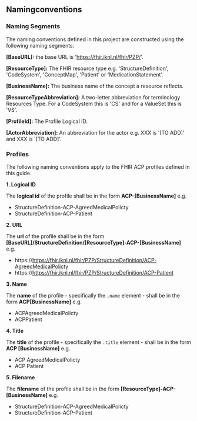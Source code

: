 ## Namingconventions

### Naming Segments

The naming conventions defined in this project are constructed using the following naming segments:

**[BaseURL]:** the base URL is 'https://fhir.iknl.nl/fhir/PZP/'.

**[ResourceType]:** The FHIR resource type e.g. 'StructureDefinition', 'CodeSystem', 'ConceptMap', 'Patient' or 'MedicationStatement'.

**[BusinessName]:** The business name of the concept a resource reflects.

**[ResourceTypeAbbreviation]:** A two-letter abbreviation for terminology Resources Type. For a CodeSystem this is 'CS' and for a ValueSet this is 'VS'.

**[ProfileId]:** The Profile Logical ID.

**[ActorAbbreviation]:** An abbreviation for the actor e.g. XXX is '[TO ADD]' and XXX is '[TO ADD]'.

### Profiles
The following naming conventions apply to the FHIR ACP profiles defined in this guide.

**1. Logical ID**

The **logical id** of the profile shall be in the form **ACP-[BusinessName]** e.g.
* StructureDefinition-ACP-AgreedMedicalPolicty
* StructureDefinition-ACP-Patient

**2. URL**

The **url** of the profile shall be in the form
**[BaseURL]/StructureDefinition/[ResourceType]-ACP-[BusinessName]** e.g. 
* https&#58;//https://fhir.iknl.nl/fhir/PZP/StructureDefinition/ACP-AgreedMedicalPolicty
* https&#58;//https://fhir.iknl.nl/fhir/PZP/StructureDefinition/ACP-Patient

**3. Name**

The **name** of the profile - specifically the `.name` element - shall be in the form **ACP[BusinessName]** e.g. 
* ACPAgreedMedicalPolicty
* ACPPatient

**4. Title**

The **title** of the profile - specifically the `.title` element - shall be in the form **ACP [BusinessName]** e.g. 
* ACP AgreedMedicalPolicty
* ACP Patient

**5. Filename**

The **filename** of the profile shall be in the form **[ResourceType]-ACP-[BusinessName]** e.g. 
* StructureDefinition-ACP-AgreedMedicalPolicty
* StructureDefinition-ACP-Patient
